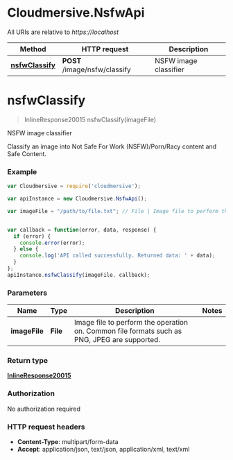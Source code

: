# Cloudmersive.NsfwApi

All URIs are relative to *https://localhost*

Method | HTTP request | Description
------------- | ------------- | -------------
[**nsfwClassify**](NsfwApi.md#nsfwClassify) | **POST** /image/nsfw/classify | NSFW image classifier


<a name="nsfwClassify"></a>
# **nsfwClassify**
> InlineResponse20015 nsfwClassify(imageFile)

NSFW image classifier

Classify an image into Not Safe For Work (NSFW)/Porn/Racy content and Safe Content.

### Example
```javascript
var Cloudmersive = require('cloudmersive');

var apiInstance = new Cloudmersive.NsfwApi();

var imageFile = "/path/to/file.txt"; // File | Image file to perform the operation on.  Common file formats such as PNG, JPEG are supported.


var callback = function(error, data, response) {
  if (error) {
    console.error(error);
  } else {
    console.log('API called successfully. Returned data: ' + data);
  }
};
apiInstance.nsfwClassify(imageFile, callback);
```

### Parameters

Name | Type | Description  | Notes
------------- | ------------- | ------------- | -------------
 **imageFile** | **File**| Image file to perform the operation on.  Common file formats such as PNG, JPEG are supported. | 

### Return type

[**InlineResponse20015**](InlineResponse20015.md)

### Authorization

No authorization required

### HTTP request headers

 - **Content-Type**: multipart/form-data
 - **Accept**: application/json, text/json, application/xml, text/xml

